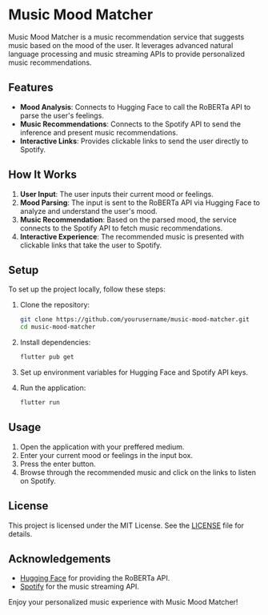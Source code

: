 # Music Mood Matcher

Music Mood Matcher is a music recommendation service that suggests music based on the mood of the user. It leverages advanced natural language processing and music streaming APIs to provide personalized music recommendations.

## Features

- **Mood Analysis**: Connects to Hugging Face to call the RoBERTa API to parse the user's feelings.
- **Music Recommendations**: Connects to the Spotify API to send the inference and present music recommendations.
- **Interactive Links**: Provides clickable links to send the user directly to Spotify.

## How It Works

1. **User Input**: The user inputs their current mood or feelings.
2. **Mood Parsing**: The input is sent to the RoBERTa API via Hugging Face to analyze and understand the user's mood.
3. **Music Recommendation**: Based on the parsed mood, the service connects to the Spotify API to fetch music recommendations.
4. **Interactive Experience**: The recommended music is presented with clickable links that take the user to Spotify.

## Setup

To set up the project locally, follow these steps:

1. Clone the repository:

   ```bash
   git clone https://github.com/yourusername/music-mood-matcher.git
   cd music-mood-matcher
   ```

2. Install dependencies:

   ```bash
   flutter pub get
   ```

3. Set up environment variables for Hugging Face and Spotify API keys.

4. Run the application:

   ```bash
   flutter run
   ```

## Usage

1. Open the application with your preffered medium.
2. Enter your current mood or feelings in the input box.
3. Press the enter button.
4. Browse through the recommended music and click on the links to listen on Spotify.

## License

This project is licensed under the MIT License. See the [LICENSE](LICENSE) file for details.

## Acknowledgements

- [Hugging Face](https://huggingface.co/) for providing the RoBERTa API.
- [Spotify](https://www.spotify.com/) for the music streaming API.

Enjoy your personalized music experience with Music Mood Matcher!
